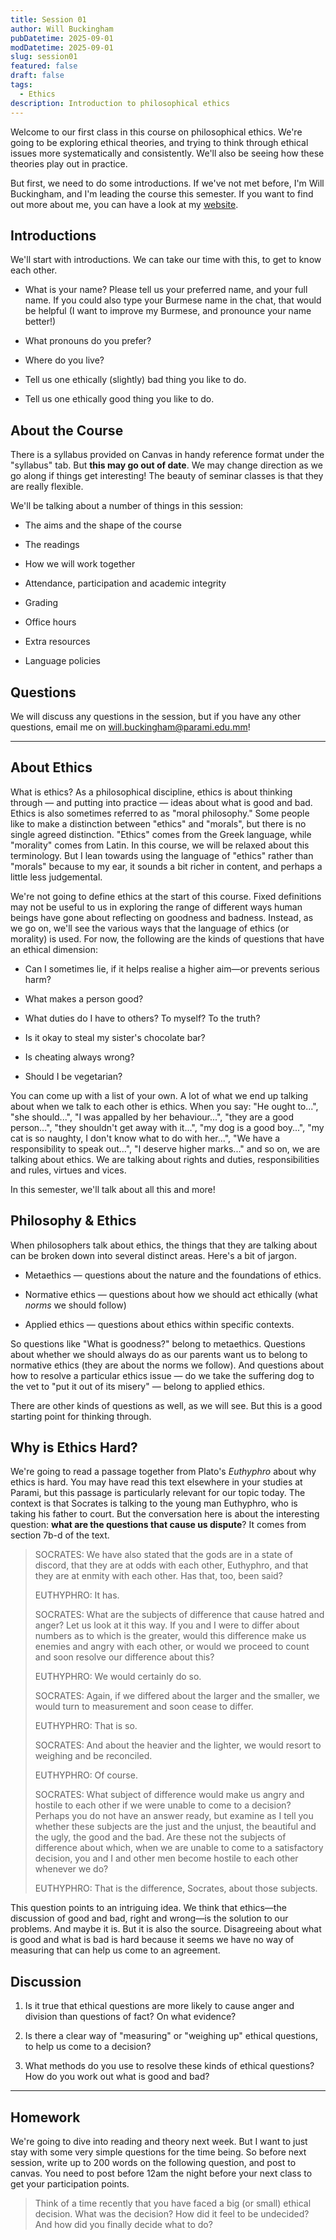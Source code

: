 ```yaml
---
title: Session 01
author: Will Buckingham
pubDatetime: 2025-09-01
modDatetime: 2025-09-01
slug: session01
featured: false
draft: false
tags:
  - Ethics
description: Introduction to philosophical ethics
---
```

Welcome to our first class in this course on philosophical ethics. We're going to be exploring ethical theories, and trying to think through ethical issues more systematically and consistently. We'll also be seeing how these theories play out in practice.

But first, we need to do some introductions. If we've not met before, I'm Will Buckingham, and I'm leading the course this semester. If you want to find out more about me, you can have a look at my [website](https://www.willbuckingham.com).

## Introductions

We'll start with introductions. We can take our time with this, to get to know each other.

*   What is your name? Please tell us your preferred name, and your full name. If you could also type your Burmese name in the chat, that would be helpful (I want to improve my Burmese, and pronounce your name better!)
    
*   What pronouns do you prefer?
    
*   Where do you live?
    
*   Tell us one ethically (slightly) bad thing you like to do.
    
*   Tell us one ethically good thing you like to do.
    

## About the Course

There is a syllabus provided on Canvas in handy reference format under the "syllabus" tab. But **this may go out of date**. We may change direction as we go along if things get interesting! The beauty of seminar classes is that they are really flexible.

We'll be talking about a number of things in this session:

*   The aims and the shape of the course
    
*   The readings
    
*   How we will work together
    
*   Attendance, participation and academic integrity
    
*   Grading
    
*   Office hours
    
*   Extra resources
    
*   Language policies
    

## Questions

We will discuss any questions in the session, but if you have any other questions, email me on [will.buckingham@parami.edu.mm](mailto:will.buckingham@parami.edu.mm)!

* * *

## About Ethics

What is ethics? As a philosophical discipline, ethics is about thinking through — and putting into practice — ideas about what is good and bad. Ethics is also sometimes referred to as "moral philosophy." Some people like to make a distinction between "ethics" and "morals", but there is no single agreed distinction. "Ethics" comes from the Greek language, while "morality" comes from Latin. In this course, we will be relaxed about this terminology. But I lean towards using the language of "ethics" rather than "morals" because to my ear, it sounds a bit richer in content, and perhaps a little less judgemental.

We're not going to define ethics at the start of this course. Fixed definitions may not be useful to us in exploring the range of different ways human beings have gone about reflecting on goodness and badness. Instead, as we go on, we'll see the various ways that the language of ethics (or morality) is used. For now, the following are the kinds of questions that have an ethical dimension:

*   Can I sometimes lie, if it helps realise a higher aim—or prevents serious harm?
    
*   What makes a person good?
    
*   What duties do I have to others? To myself? To the truth?
    
*   Is it okay to steal my sister's chocolate bar?
    
*   Is cheating always wrong?
    
*   Should I be vegetarian?
    

You can come up with a list of your own. A lot of what we end up talking about when we talk to each other is ethics. When you say: "He ought to...", "she should...", "I was appalled by her behaviour...", "they are a good person...", "they shouldn't get away with it...", "my dog is a good boy...", "my cat is so naughty, I don't know what to do with her...", "We have a responsibility to speak out...", "I deserve higher marks..." and so on, we are talking about ethics. We are talking about rights and duties, responsibilities and rules, virtues and vices.

In this semester, we'll talk about all this and more!

## Philosophy & Ethics

When philosophers talk about ethics, the things that they are talking about can be broken down into several distinct areas. Here's a bit of jargon.

*   Metaethics — questions about the nature and the foundations of ethics.
    
*   Normative ethics — questions about how we should act ethically (what _norms_ we should follow)
    
*   Applied ethics — questions about ethics within specific contexts.
    

So questions like "What is goodness?" belong to metaethics. Questions about whether we should always do as our parents want us to belong to normative ethics (they are about the norms we follow). And questions about how to resolve a particular ethics issue — do we take the suffering dog to the vet to "put it out of its misery" — belong to applied ethics.

There are other kinds of questions as well, as we will see. But this is a good starting point for thinking through.

## Why is Ethics Hard?

We're going to read a passage together from Plato's _Euthyphro_ about why ethics is hard. You may have read this text elsewhere in your studies at Parami, but this passage is particularly relevant for our topic today. The context is that Socrates is talking to the young man Euthyphro, who is taking his father to court. But the conversation here is about the interesting question: **what are the questions that cause us dispute**? It comes from section 7b-d of the text.

> SOCRATES: We have also stated that the gods are in a state of discord, that they are at odds with each other, Euthyphro, and that they are at enmity with each other. Has that, too, been said?
> 
> EUTHYPHRO: It has.
> 
> SOCRATES: What are the subjects of difference that cause hatred and anger? Let us look at it this way. If you and I were to differ about numbers as to which is the greater, would this difference make us enemies and angry with each other, or would we proceed to count and soon resolve our difference about this?
> 
> EUTHYPHRO: We would certainly do so.
> 
> SOCRATES: Again, if we differed about the larger and the smaller, we would turn to measurement and soon cease to differ.
> 
> EUTHYPHRO: That is so.
> 
> SOCRATES: And about the heavier and the lighter, we would resort to weighing and be reconciled.
> 
> EUTHYPHRO: Of course.
> 
> SOCRATES: What subject of difference would make us angry and hostile to each other if we were unable to come to a decision? Perhaps you do not have an answer ready, but examine as I tell you whether these subjects are the just and the unjust, the beautiful and the ugly, the good and the bad. Are these not the subjects of difference about which, when we are unable to come to a satisfactory decision, you and I and other men become hostile to each other whenever we do?
> 
> EUTHYPHRO: That is the difference, Socrates, about those subjects.

This question points to an intriguing idea. We think that ethics—the discussion of good and bad, right and wrong—is the solution to our problems. And maybe it is. But it is also the source. Disagreeing about what is good and what is bad is hard because it seems we have no way of measuring that can help us come to an agreement.

## Discussion

1.  Is it true that ethical questions are more likely to cause anger and division than questions of fact? On what evidence?
    
2.  Is there a clear way of "measuring" or "weighing up" ethical questions, to help us come to a decision?
    
3.  What methods do you use to resolve these kinds of ethical questions? How do you work out what is good and bad?
    

* * *

## Homework

We're going to dive into reading and theory next week. But I want to just stay with some very simple questions for the time being. So before next session, write up to 200 words on the following question, and post to canvas. You need to post before 12am the night before your next class to get your participation points.

> Think of a time recently that you have faced a big (or small) ethical decision. What was the decision? How did it feel to be undecided? And how did you finally decide what to do?